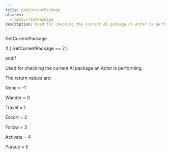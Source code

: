 ```yaml
---
title: GetCurrentPackage
aliases:
  - GetCurrentPackage
description: Used for checking the current AI package an Actor is performing.
---
```

GetCurrentPackage

If ( GetCurrentPackage == 2 )

endif

Used for checking the current AI package an Actor is performing.

The return values are:

None = -1

Wander = 0

Travel = 1

Escort = 2

Follow = 3

Activate = 4

Pursue = 5
